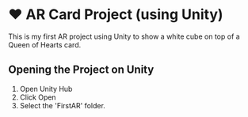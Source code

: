 # ❤️ AR Card Project (using Unity)
This is my first AR project using Unity to show a white cube on top of a Queen of Hearts card.


## Opening the Project on Unity
1. Open Unity Hub
2. Click Open
3. Select the 'FirstAR' folder.
